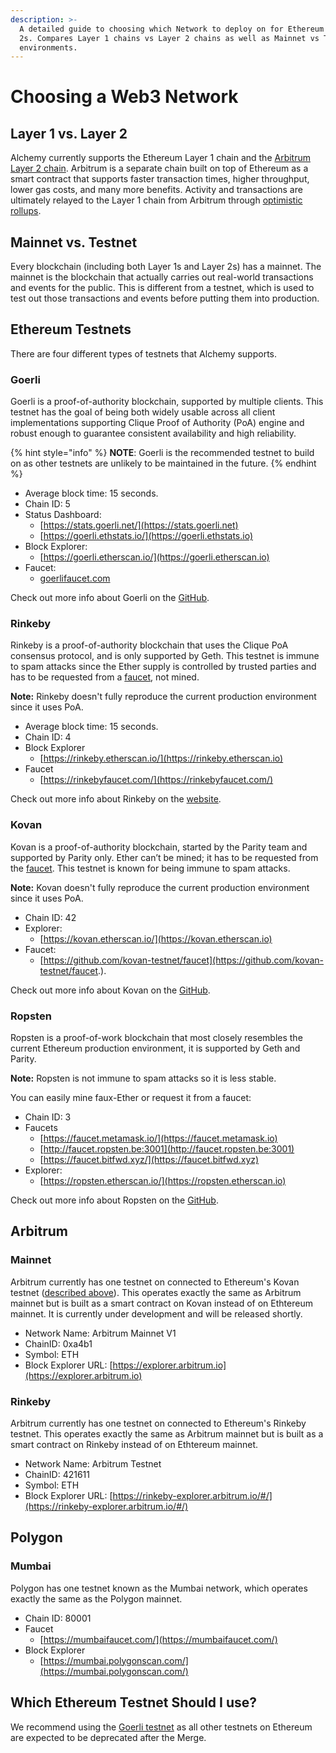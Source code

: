 ```yaml
---
description: >-
  A detailed guide to choosing which Network to deploy on for Ethereum and Layer
  2s. Compares Layer 1 chains vs Layer 2 chains as well as Mainnet vs Testnet
  environments.
---
```


# Choosing a Web3 Network

## Layer 1 vs. Layer 2

Alchemy currently supports the Ethereum Layer 1 chain and the [Arbitrum Layer 2 chain](https://www.alchemy.com/layer2/arbitrum). Arbitrum is a separate chain built on top of Ethereum as a smart contract that supports faster transaction times, higher throughput, lower gas costs, and many more benefits. Activity and transactions are ultimately relayed to the Layer 1 chain from Arbitrum through [optimistic rollups](https://developer.offchainlabs.com/docs/rollup\_basics).

## Mainnet vs. Testnet

Every blockchain (including both Layer 1s and Layer 2s) has a mainnet. The mainnet is the blockchain that actually carries out real-world transactions and events for the public. This is different from a testnet, which is used to test out those transactions and events before putting them into production.

## Ethereum Testnets

There are four different types of testnets that Alchemy supports.

### **Goerli**

Goerli is a proof-of-authority blockchain, supported by multiple clients. This testnet has the goal of being both widely usable across all client implementations supporting Clique Proof of Authority (PoA) engine and robust enough to guarantee consistent availability and high reliability.

{% hint style="info" %}
**NOTE**: Goerli is the recommended testnet to build on as other testnets are unlikely to be maintained in the future.&#x20;
{% endhint %}

* Average block time: 15 seconds.
* Chain ID: 5
* Status Dashboard:
  * [https://stats.goerli.net/](https://stats.goerli.net)
  * [https://goerli.ethstats.io/](https://goerli.ethstats.io)
* Block Explorer:
  * [https://goerli.etherscan.io/](https://goerli.etherscan.io)
* Faucet:
  * [goerlifaucet.com](http://goerlifaucet.com/)

Check out more info about Goerli on the [GitHub](https://github.com/goerli/testnet).

### **Rinkeby**

Rinkeby is a proof-of-authority blockchain that uses the Clique PoA consensus protocol, and is only supported by Geth. This testnet is immune to spam attacks since the Ether supply is controlled by trusted parties and has to be requested from a [faucet](https://www.rinkebyfaucet.com/), not mined.

**Note:** Rinkeby doesn't fully reproduce the current production environment since it uses PoA.

* Average block time: 15 seconds.
* Chain ID: 4
* Block Explorer&#x20;
  * [https://rinkeby.etherscan.io/](https://rinkeby.etherscan.io)
* Faucet
  * [https://rinkebyfaucet.com/](https://rinkebyfaucet.com/)

Check out more info about Rinkeby on the [website](https://www.rinkeby.io).

### **Kovan**

Kovan is a proof-of-authority blockchain, started by the Parity team and supported by Parity only. Ether can’t be mined; it has to be requested from the [faucet](https://github.com/kovan-testnet/faucet). This testnet is known for being immune to spam attacks.

**Note:** Kovan doesn't fully reproduce the current production environment since it uses PoA.

* Chain ID: 42
* Explorer:
  * [https://kovan.etherscan.io/](https://kovan.etherscan.io)
* Faucet:
  * &#x20;[https://github.com/kovan-testnet/faucet](https://github.com/kovan-testnet/faucet.).

Check out more info about Kovan on the [GitHub](https://github.com/kovan-testnet/proposal).

### **Ropsten**

Ropsten is a proof-of-work blockchain that most closely resembles the current Ethereum production environment, it is supported by Geth and Parity.

**Note:** Ropsten is not immune to spam attacks so it is less stable.

You can easily mine faux-Ether or request it from a faucet:

* Chain ID: 3
* Faucets
  * [https://faucet.metamask.io/](https://faucet.metamask.io)
  * [http://faucet.ropsten.be:3001](http://faucet.ropsten.be:3001)
  * [https://faucet.bitfwd.xyz/](https://faucet.bitfwd.xyz)
* Explorer:
  * [https://ropsten.etherscan.io/](https://ropsten.etherscan.io)

Check out more info about Ropsten on the [GitHub](https://github.com/ethereum/ropsten).

## Arbitrum

### Mainnet

Arbitrum currently has one testnet on connected to Ethereum's Kovan testnet ([described ](choosing-a-network.md#kovan)[above](choosing-a-network.md#kovan)). This operates exactly the same as Arbitrum mainnet but is built as a smart contract on Kovan instead of on Ethtereum mainnet. It is currently under development and will be released shortly.

* Network Name: Arbitrum Mainnet V1
* ChainID: 0xa4b1
* Symbol: ETH
* Block Explorer URL: [https://explorer.arbitrum.io](https://explorer.arbitrum.io)

### Rinkeby

Arbitrum currently has one testnet on connected to Ethereum's Rinkeby testnet. This operates exactly the same as Arbitrum mainnet but is built as a smart contract on Rinkeby instead of on Ethtereum mainnet.

* Network Name: Arbitrum Testnet
* ChainID: 421611
* Symbol: ETH
* Block Explorer URL: [https://rinkeby-explorer.arbitrum.io/#/](https://rinkeby-explorer.arbitrum.io/#/)

## Polygon

### Mumbai&#x20;

Polygon has one testnet known as the Mumbai network, which operates exactly the same as the Polygon mainnet.

* Chain ID: 80001
* Faucet
  * [https://mumbaifaucet.com/](https://mumbaifaucet.com/)
* Block Explorer&#x20;
  * [https://mumbai.polygonscan.com/](https://mumbai.polygonscan.com/)

## Which Ethereum Testnet Should I use?

We recommend using the [Goerli testnet](choosing-a-network.md#goerli) as all other testnets on Ethereum are expected to be deprecated after the Merge.&#x20;
